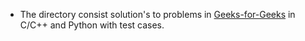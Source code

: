 * The directory consist solution's to problems in [Geeks-for-Geeks](https://practice.geeksforgeeks.org/explore/?page=1&sortBy=accuracy) in C/C++ and Python with test cases.
